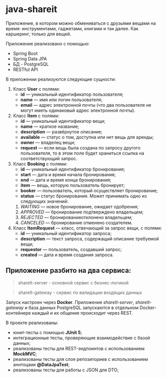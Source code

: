 # java-shareit

Приложение, в котором можно обмениваться с друзьями вещами на время: инструментами, гаджетами, книгами и так далее. Как каршеринг, только для вещей.

Приложение реализовано с помощью:
- Spring Boot
- Spring Data JPA
- БД - PostgreSQL
- RESTful API

В приложении реализуются следующие сущности:
1. Класс **User** с полями:
   - **id** — уникальный идентификатор пользователя;
   - **name** — имя или логин пользователя;
   - **email** — адрес электронной почты (что два пользователя не могут
иметь одинаковый адрес электронной почты).
2. Класс **Item** с полями:
   - **id** — уникальный идентификатор вещи;
   - **name** — краткое название;
   - **description** — развёрнутое описание;
   - **available** — статус о том, доступна или нет вещь для аренды;
   - **owner** — владелец вещи;
   - **request** — если вещь была создана по запросу другого пользователя, то в этом
поле будет храниться ссылка на соответствующий запрос.
3. Класс **Booking** с полями:
   - **id** — уникальный идентификатор бронирования;
   - **start** — дата и время начала бронирования;
   - **end** — дата и время конца бронирования;
   - **item** — вещь, которую пользователь бронирует;
   - **booker** — пользователь, который осуществляет бронирование;
   - **status** — статус бронирования. Может принимать одно из следующих
значений:
    1. *WAITING* — новое бронирование, ожидает одобрения;
    2. *APPROVED* — бронирование подтверждено владельцем;
    3. *REJECTED* — бронированиеотклонено владельцем;
    4. *CANCELED* — бронирование отменено создателем.
  4. Класс **ItemRequest** — класс, отвечающий за запрос вещи, с полями:
     - **id** — уникальный идентификатор запроса;
     - **description** — текст запроса, содержащий описание требуемой вещи;
     - **requestor** — пользователь, создавший запрос;
     - **created** — дата и время создания запроса.

## Приложение разбито на два сервиса:
> shareIt-server - основной сервис с бизнес-логикой

> shareIt-gateway - сервис по валидации входящих данных

Запуск настроен через **Docker**. Приложения *shareIt-server*, *shareIt-gateway*  и база данных PostgreSQL запускаются в отдельном Docker-контейнере каждый и их общение происходит через REST.

В проекте реализованы:
- юнит-тесты с помощью **JUnit 5**;
- интеграционные тесты, проверяющие взаимодействие с базой данных;
- реализованы тесты для REST-эндпоинтов с использованием **MockMVC**;
- реализованы тесты для слоя репозиториев с использованием аннтоцаии **@DataJpaTest**;
- реализованы тесты для работы с JSON для DTO;
